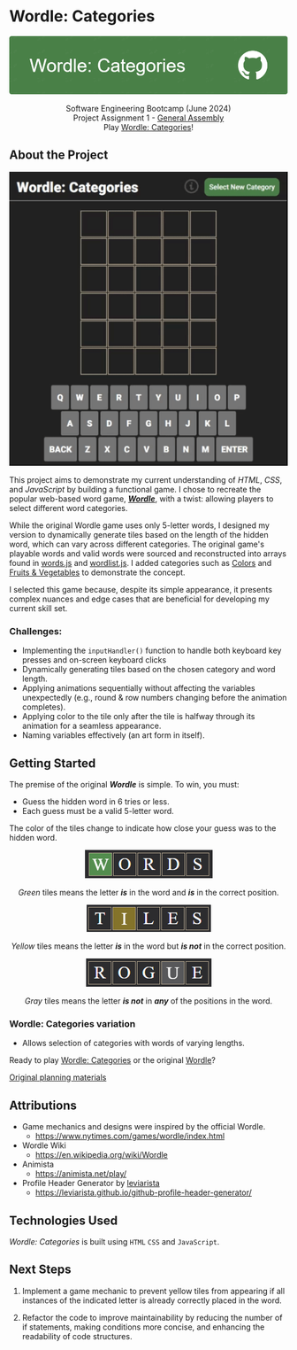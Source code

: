 
# Wordle: Categories

<div align="center">

![a green background banner with "Wordle: Categories" in white font to the left and white github logo to the right](./resources/github-header-image.png)

Software Engineering Bootcamp (June 2024)<br>
Project Assignment 1 - [General Assembly](https://generalassemb.ly/)<br>
Play [Wordle: Categories](https://jpham4801.github.io/wordle-game/)!

</div>

## About the Project

<div align="center"><img alt="Wordle category gameplay interface with a 5x6 grid and on screen keyboard. The player guesses the word by typing letters and the game highlights the correct, misplaced, and invalid letters in each position." src="./resources/wordle_gameplay.gif"></div>

This project aims to demonstrate my current understanding of *HTML*, *CSS*, and *JavaScript* by building a functional game. I chose to recreate the popular web-based word game, ***[Wordle](https://www.nytimes.com/games/wordle/index.html)***, with a twist: allowing players to select different word categories.

While the original Wordle game uses only 5-letter words, I designed my version to dynamically generate tiles based on the length of the hidden word, which can vary across different categories. The original game's playable words and valid words were sourced and reconstructed into arrays found in [words.js](https://github.com/JPham4801/wordle-game/blob/main/js/words.js) and [wordlist.js](https://github.com/JPham4801/wordle-game/blob/main/js/wordlist.js). I added categories such as [Colors](https://github.com/JPham4801/wordle-game/blob/main/js/colors.js) and [Fruits & Vegetables](https://github.com/JPham4801/wordle-game/blob/main/js/fruitsAndVegetables.js) to demonstrate the concept.

I selected this game because, despite its simple appearance, it presents complex nuances and edge cases that are beneficial for developing my current skill set.

### Challenges:

- Implementing the `inputHandler()` function to handle both keyboard key presses and on-screen keyboard clicks
- Dynamically generating tiles based on the chosen category and word length.
- Applying animations sequentially without affecting the variables unexpectedly (e.g., round & row numbers changing before the animation completes).
- Applying color to the tile only after the tile is halfway through its animation for a seamless appearance.
- Naming variables effectively (an art form in itself).

## Getting Started
The premise of the original ***Wordle*** is simple. To win, you must:
- Guess the hidden word in 6 tries or less.
- Each guess must be a valid 5-letter word.

The color of the tiles change to indicate how close your guess was to the hidden word.

<div align="center">
<img alt="a row of wordle tiles showing the word 'WORDS'. The letter 'W' tile in the word is highlighted green" src="./resources/green-tile-example.png">

*Green* tiles means the letter ***is*** in the word and ***is*** in the correct position.

<img alt="a row of wordle tiles showing the word 'TILES'. The letter 'I' tile in the word is highlighted yellow" src="./resources/yellow-tile-example.png">

*Yellow* tiles means the letter ***is*** in the word but ***is not*** in the correct position.

<img alt="a row of wordle tiles showing the word 'ROGUE'. The letter 'U' tile in the word is highlighted gray" src="./resources/gray-tile-example.png">

*Gray* tiles means the letter ***is not*** in ***any*** of the positions in the word.
</div>

### Wordle: Categories variation

- Allows selection of categories with words of varying lengths.

Ready to play [Wordle: Categories](https://jpham4801.github.io/wordle-game/) or the original [Wordle](https://www.nytimes.com/games/wordle/index.html)?

[Original planning materials](https://github.com/JPham4801/wordle-game/blob/main/planning-material.md)

## Attributions

- Game mechanics and designs were inspired by the official Wordle.
    * https://www.nytimes.com/games/wordle/index.html
- Wordle Wiki
    * https://en.wikipedia.org/wiki/Wordle
- Animista
    * https://animista.net/play/
- Profile Header Generator by [leviarista](https://github.com/leviarista)
    * https://leviarista.github.io/github-profile-header-generator/

## Technologies Used

*Wordle: Categories* is built using `HTML` `CSS` and `JavaScript`.

## Next Steps

1. Implement a game mechanic to prevent yellow tiles from appearing if all instances of the indicated letter is already correctly placed in the word.

2. Refactor the code to improve maintainability by reducing the number of if statements, making conditions more concise, and enhancing the readability of code structures.
